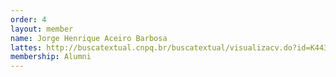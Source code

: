 ```yaml
---
order: 4
layout: member
name: Jorge Henrique Aceiro Barbosa
lattes: http://buscatextual.cnpq.br/buscatextual/visualizacv.do?id=K4430551T0
membership: Alumni
---
```

